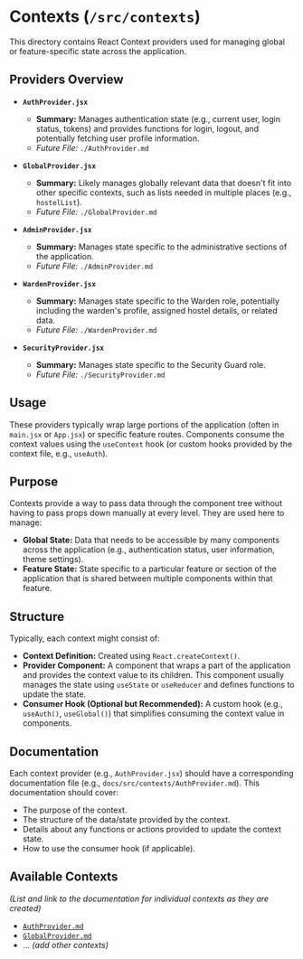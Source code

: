 # Contexts (`/src/contexts`)

This directory contains React Context providers used for managing global or feature-specific state across the application.

## Providers Overview

- **`AuthProvider.jsx`**

  - **Summary:** Manages authentication state (e.g., current user, login status, tokens) and provides functions for login, logout, and potentially fetching user profile information.
  - _Future File:_ `./AuthProvider.md`

- **`GlobalProvider.jsx`**

  - **Summary:** Likely manages globally relevant data that doesn't fit into other specific contexts, such as lists needed in multiple places (e.g., `hostelList`).
  - _Future File:_ `./GlobalProvider.md`

- **`AdminProvider.jsx`**

  - **Summary:** Manages state specific to the administrative sections of the application.
  - _Future File:_ `./AdminProvider.md`

- **`WardenProvider.jsx`**

  - **Summary:** Manages state specific to the Warden role, potentially including the warden's profile, assigned hostel details, or related data.
  - _Future File:_ `./WardenProvider.md`

- **`SecurityProvider.jsx`**
  - **Summary:** Manages state specific to the Security Guard role.
  - _Future File:_ `./SecurityProvider.md`

## Usage

These providers typically wrap large portions of the application (often in `main.jsx` or `App.jsx`) or specific feature routes. Components consume the context values using the `useContext` hook (or custom hooks provided by the context file, e.g., `useAuth`).

## Purpose

Contexts provide a way to pass data through the component tree without having to pass props down manually at every level. They are used here to manage:

- **Global State:** Data that needs to be accessible by many components across the application (e.g., authentication status, user information, theme settings).
- **Feature State:** State specific to a particular feature or section of the application that is shared between multiple components within that feature.

## Structure

Typically, each context might consist of:

- **Context Definition:** Created using `React.createContext()`.
- **Provider Component:** A component that wraps a part of the application and provides the context value to its children. This component usually manages the state using `useState` or `useReducer` and defines functions to update the state.
- **Consumer Hook (Optional but Recommended):** A custom hook (e.g., `useAuth()`, `useGlobal()`) that simplifies consuming the context value in components.

## Documentation

Each context provider (e.g., `AuthProvider.jsx`) should have a corresponding documentation file (e.g., `docs/src/contexts/AuthProvider.md`). This documentation should cover:

- The purpose of the context.
- The structure of the data/state provided by the context.
- Details about any functions or actions provided to update the context state.
- How to use the consumer hook (if applicable).

## Available Contexts

_(List and link to the documentation for individual contexts as they are created)_

- [`AuthProvider.md`](./AuthProvider.md)
- [`GlobalProvider.md`](./GlobalProvider.md)
- ... _(add other contexts)_
